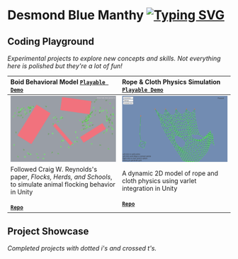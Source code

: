 <!-- text scroll -->

# Desmond Blue Manthy <a href="https://git.io/typing-svg"><img src="https://readme-typing-svg.herokuapp.com?font=Hubot+Sans&size=20&weight=900&duration=4450&pause=710&center=false&vCenter=true&width=800&height=20&repeat=false&lines=I+am+an+applied+mathematician+and+computer+scientist;I+am+a+self-taught+game+developer;I+love+curious+coding..<3" alt="Typing SVG"/></a>

## Coding Playground
*Experimental projects to explore new concepts and skills. Not everything here is polished but they're a lot of fun!*


| Boid Behavioral Model [**`Playable Demo`**](https://dbmanthy.github.io/Boids/) | Rope & Cloth Physics Simulation [**`Playable Demo`**](https://dbmanthy.github.io/Thread-Simulation-Micro/ThreadSimulationBuild/) |
| :--- | :--- |
| ![boids pic text](./media/boids.png?raw=true) | ![cloth phys text](./media/cloth_sim.png?raw=true) |
|Followed Craig W. Reynolds's paper, _Flocks, Herds, and Schools_, to simulate animal flocking behavior in Unity<br><br>[**`Repo`**](https://github.com/dbmanthy/Boids) |A dynamic 2D model of rope and cloth physics using varlet integration in Unity<br><br>[**`Repo`**](https://github.com/dbmanthy/Thread-Simulation-Micro)|


## Project Showcase
*Completed projects with dotted i's and crossed t's.*

<!--- snake -->
<!---
<div align="center">
  <img  src="https://github.com/1999AZZAR/1999AZZAR/blob/main/resources/img/grid-snake.svg"
       alt="snake" /></a>
</div>
-->


<!--
**dbmanthy/dbmanthy** is a ✨ _special_ ✨ repository because its `README.md` (this file) appears on your GitHub profile.

Here are some ideas to get you started:

- 🔭 I’m currently working on ...
- 🌱 I’m currently learning ...
- 👯 I’m looking to collaborate on ...
- 🤔 I’m looking for help with ...
- 💬 Ask me about ...
- 📫 How to reach me: ...
- 😄 Pronouns: ...
- ⚡ Fun fact: ...
-->
